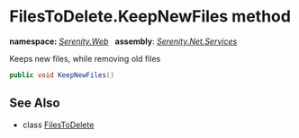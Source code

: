# FilesToDelete.KeepNewFiles method
**namespace:** *[Serenity.Web](../../README.md#serenity.web-namespace)*   **assembly**: *[Serenity.Net.Services](../../README.md)*

Keeps new files, while removing old files

```csharp
public void KeepNewFiles()
```

## See Also

* class [FilesToDelete](../FilesToDelete.md)